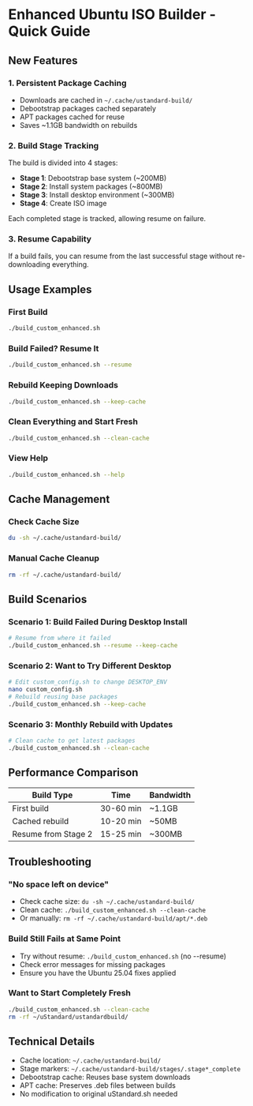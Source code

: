 # Enhanced Ubuntu ISO Builder - Quick Guide

## New Features

### 1. **Persistent Package Caching**
- Downloads are cached in `~/.cache/ustandard-build/`
- Debootstrap packages cached separately
- APT packages cached for reuse
- Saves ~1.1GB bandwidth on rebuilds

### 2. **Build Stage Tracking**
The build is divided into 4 stages:
- **Stage 1**: Debootstrap base system (~200MB)
- **Stage 2**: Install system packages (~800MB)
- **Stage 3**: Install desktop environment (~300MB)
- **Stage 4**: Create ISO image

Each completed stage is tracked, allowing resume on failure.

### 3. **Resume Capability**
If a build fails, you can resume from the last successful stage without re-downloading everything.

## Usage Examples

### First Build
```bash
./build_custom_enhanced.sh
```

### Build Failed? Resume It
```bash
./build_custom_enhanced.sh --resume
```

### Rebuild Keeping Downloads
```bash
./build_custom_enhanced.sh --keep-cache
```

### Clean Everything and Start Fresh
```bash
./build_custom_enhanced.sh --clean-cache
```

### View Help
```bash
./build_custom_enhanced.sh --help
```

## Cache Management

### Check Cache Size
```bash
du -sh ~/.cache/ustandard-build/
```

### Manual Cache Cleanup
```bash
rm -rf ~/.cache/ustandard-build/
```

## Build Scenarios

### Scenario 1: Build Failed During Desktop Install
```bash
# Resume from where it failed
./build_custom_enhanced.sh --resume --keep-cache
```

### Scenario 2: Want to Try Different Desktop
```bash
# Edit custom_config.sh to change DESKTOP_ENV
nano custom_config.sh
# Rebuild reusing base packages
./build_custom_enhanced.sh --keep-cache
```

### Scenario 3: Monthly Rebuild with Updates
```bash
# Clean cache to get latest packages
./build_custom_enhanced.sh --clean-cache
```

## Performance Comparison

| Build Type | Time | Bandwidth |
|------------|------|-----------|
| First build | 30-60 min | ~1.1GB |
| Cached rebuild | 10-20 min | ~50MB |
| Resume from Stage 2 | 15-25 min | ~300MB |

## Troubleshooting

### "No space left on device"
- Check cache size: `du -sh ~/.cache/ustandard-build/`
- Clean cache: `./build_custom_enhanced.sh --clean-cache`
- Or manually: `rm -rf ~/.cache/ustandard-build/apt/*.deb`

### Build Still Fails at Same Point
- Try without resume: `./build_custom_enhanced.sh` (no --resume)
- Check error messages for missing packages
- Ensure you have the Ubuntu 25.04 fixes applied

### Want to Start Completely Fresh
```bash
./build_custom_enhanced.sh --clean-cache
rm -rf ~/uStandard/ustandardbuild/
```

## Technical Details

- Cache location: `~/.cache/ustandard-build/`
- Stage markers: `~/.cache/ustandard-build/stages/.stage*_complete`
- Debootstrap cache: Reuses base system downloads
- APT cache: Preserves .deb files between builds
- No modification to original uStandard.sh needed